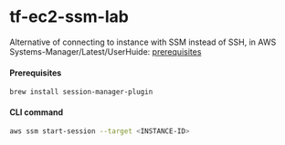 # tf-ec2-ssm-lab

Alternative of connecting to instance with SSM instead of SSH, in AWS Systems-Manager/Latest/UserHuide: [prerequisites](https://docs.aws.amazon.com/systems-manager/latest/userguide/session-manager-prerequisites.html)

#### Prerequisites
````
brew install session-manager-plugin
````
#### CLI command
```sh
aws ssm start-session --target <INSTANCE-ID>
```
